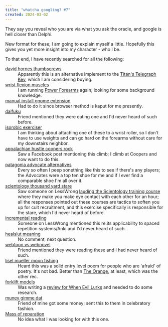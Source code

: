 ```yaml
---
title: "whatcha googling? #7"
created: 2024-03-02
---
```

They say you reveal who you are via what you ask the oracle, and google is hell closer than Delphi. 

New format for these; I am going to explain myself a little. Hopefully this gives you yet more insight into my character - who I be.

To that end, I have recently searched for all the following:
<dl>
<dt><a href="https://www.google.com/search?q=david+hornes+thumbscrews">david hornes thumbscrews</a></dt>
<dd>Apparently this is an alternative implement to the <a href="https://www.ironmind-store.com/Titans-Telegraph-Key153-I/productinfo/1243/">Titan's Telegraph Key</a>, which I am considering buying.</dd>
<dt><a href="https://www.google.com/search?q=wrist+flexion+muscles">wrist flexion muscles</a></dt>
<dd>I am running <a href="https://ditillo2.blogspot.com/2021/10/power-forearms-part-four-health-for.html">Power Forearms</a> again; looking for some background knowledge.</dd>
<dt><a href="https://www.google.com/search?q=manual+install+gnome+extension">manual install gnome extension</a></dt>
<dd>Had to do it since browser method is kaput for me presently.</dd>
<dt><a href="https://www.google.com/search?q=daifuku">daifuku</a></dt>
<dd>Friend mentioned they were eating one and I'd never heard of such before.</dd>
<dt><a href="https://www.google.com/search?q=isorobic+exerciser">isorobic exerciser</a></dt>
<dd>I am thinking about attaching one of these to a wrist roller, so I don't have to use weights and can go hard on the forearms without care for my downstairs neighbor.</dd>
<dt><a href="https://www.google.com/search?q=appalachian+hustle+coopers+rock">appalachian hustle coopers rock</a></dt>
<dd>Saw a Facebook post mentioning this climb; I climb at Coopers and now want to do this.</dd>
<dt><a href="https://www.google.com/search?q=patagonia+advocate+alternatives">patagonia advocate alternatives</a></dt>
<dd>Every so often I peep sonething like this to see if there's any players; the Advocates were a top ten shoe for me and if I ever find a comparable shoe I'm all over it.</dd>
<dt><a href="https://www.google.com/search?q=scientology+thousand+yard+stare">scientology thousand yard stare </a></dt>
<dd>Saw someone on LessWrong <a href="https://www.lesswrong.com/posts/qwdupkFd6kmeZHYXy/build-small-skills-in-the-right-order">lauding the Scientology training course</a> where they make you make eye contact with each other for an hour; all the responses pointed out these courses are tactics to soften you up for cult recruitment, and this exercise specifically is responsible for the stare, which I'd never heard of before.</dd>
<dt><a href="https://www.google.com/search?q=incremental+reading">incremental reading</a></dt>
<dd>Someone on LessWrong mentioned this re:its applicability to spaced repetition systems/Anki and I'd never heard of such.</dd>
<dt><a href="https://www.google.com/search?q=healslut+meaning">healslut meaning </a></dt>
<dd>No comment; next question.</dd>
<dt><a href="https://www.google.com/search?q=webtoon+vs+webnovel">webtoon vs webnovel</a></dt>
<dd>Friend mentioned they were reading these and I had never heard of such.</dd>
<dt><a href="https://www.google.com/search?q=lisel+mueller+moon+fishing">lisel mueller moon fishing</a></dt>
<dd>Heard this was a solid entry level poem for people who are 'afraid' of poetry. It's not bad. Better than <a href="https://gladdestthing.com/poems/the-orange">The Orange</a>, at least, which was the other rec.</dd>
<dt><a href="https://www.google.com/search?q=forklift+models">forklift models</a></dt>
<dd>Was writing a <a href="https://boxd.it/5Stdan">review for When Evil Lurks</a> and needed to do some research.</dd>
<dt><a href="https://www.google.com/search?q=muney+gimme+dat">muney gimme dat</a></dt>
<dd>Friend of mine got some money; sent this to them in celebratory fashion.</dd>
<dt><a href="https://www.google.com/search?q=Mass+of+reparation">Mass of reparation</a></dt>
<dd>No idea what I was looking for with this one.</dd>
<dl>
